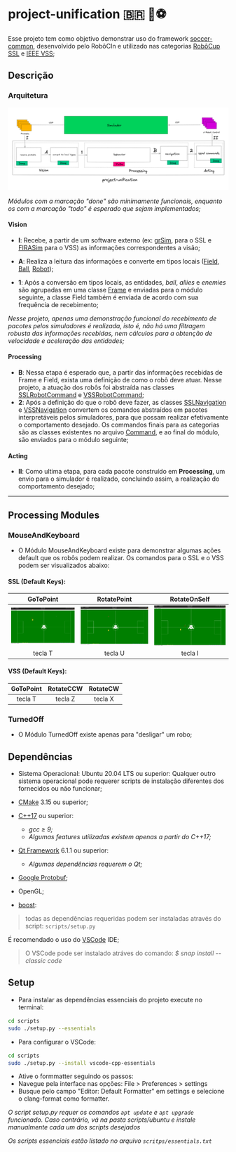 # project-unification 🇧🇷 🤖⚽

Esse projeto tem como objetivo demonstrar uso do framework [soccer-common](https://github.com/robocin/soccer-common), desenvolvido pelo RobôCIn e utilizado nas categorias [RobôCup SSL](https://ssl.robocup.org/) e [IEEE VSS](https://ieeevss.github.io/vss/);

## Descrição

### Arquitetura

![](docs/arquitetura.png)

*Módulos com a marcação "done" são minimamente funcionais, enquanto os com a marcação "todo" é esperado que sejam implementados;*

#### Vision

-   **I**: Recebe, a partir de um software externo (ex: [grSim](https://github.com/RoboCup-SSL/grSim), para o SSL e [FIRASim](https://github.com/VSSSLeague/FIRASim) para o VSS) as informações correspondentes a visão;

-   **A**: Realiza a leitura das informações e converte em tipos locais ([Field](https://github.com/robocin/soccer-common/blob/master/include/soccer-common/Field/Field.h), [Ball](https://github.com/robocin/soccer-common/blob/master/include/soccer-common/Entities/Ball/Ball.h), [Robot](https://github.com/robocin/soccer-common/blob/master/include/soccer-common/Entities/Robot/Robot.h));

-   **1**: Após a conversão em tipos locais, as entidades, _ball_, _allies_ e _enemies_ são agrupadas em uma classe [Frame](https://github.com/robocin/project-unification/blob/main/src/Packages/Frame/Frame.h) e enviadas para o módulo seguinte, a classe Field também é enviada de acordo com sua frequência de recebimento;

*Nesse projeto, apenas uma demonstração funcional do recebimento de pacotes pelos simuladores é realizada, isto é, não há uma filtragem robusta das informações recebidas, nem cálculos para a obtenção de velocidade e aceleração das entidades;*

#### Processing

-   **B**: Nessa etapa é esperado que, a partir das informações recebidas de Frame e Field, exista uma definição de como o robô deve atuar. Nesse projeto, a atuação dos robôs foi abstraída nas classes [SSLRobotCommand](https://github.com/robocin/project-unification/blob/main/src/Packages/SSLRobotCommand/SSLRobotCommand.h) e [VSSRobotCommand](https://github.com/robocin/project-unification/blob/main/src/Packages/VSSRobotCommand/VSSRobotCommand.h);
-   **2**: Após a definição do que o robô deve fazer, as classes [SSLNavigation](https://github.com/robocin/project-unification/blob/main/src/Modules/Processing/ProcessingUtils/SSLNavigation/SSLNavigation.h) e [VSSNavigation](https://github.com/robocin/project-unification/blob/main/src/Modules/Processing/ProcessingUtils/VSSNavigation/VSSNavigation.h) convertem os comandos abstraídos em pacotes interpretáveis pelos simuladores, para que possam realizar efetivamente o comportamento desejado. Os commandos finais para as categorias são as classes existentes no arquivo [Command](https://github.com/robocin/project-unification/blob/main/src/Packages/Command/Command.h), e ao final do módulo, são enviados para o módulo seguinte;

#### Acting

-   **II**: Como ultima etapa, para cada pacote construído em **Processing**, um envio para o simulador é realizado, concluindo assim, a realização do comportamento desejado;

---

## Processing Modules
### MouseAndKeyboard

- O Módulo MouseAndKeyboard existe para demonstrar algumas ações default que os robôs podem realizar. Os comandos para o SSL e o VSS podem ser visualizados abaixo:

#### SSL (Default Keys):
 |         GoToPoint         |          RotatePoint          |         RotateOnSelf         |
 | :-----------------------: | :---------------------------: | :--------------------------: |
 | ![](docs/go-to-point.gif) | ![](docs/rotate-in-point.gif) | ![](docs/rotate-on-self.gif) |
 |          tecla T          |            tecla U            |           tecla I            |

#### VSS (Default Keys):
 | GoToPoint | RotateCCW | RotateCW |
 | :-------: | :-------: | :------: |
 |  tecla T  |  tecla Z  | tecla X  |

### TurnedOff
- O Módulo TurnedOff existe apenas para "desligar" um robo;

## Dependências

- Sistema Operacional: Ubuntu 20.04 LTS ou superior:
Qualquer outro sistema operacional pode requerer scripts de instalação diferentes dos fornecidos ou não funcionar;

- [CMake](https://cmake.org/) 3.15 ou superior;
- [C++17](https://en.cppreference.com/w/cpp/17) ou superior:
    - _gcc ≥ 9;_
    - _Algumas features utilizadas existem apenas a partir do C++17;_
- [Qt Framework](https://www.qt.io/) 6.1.1 ou superior:
    - _Algumas dependências requerem o Qt;_
- [Google Protobuf](https://developers.google.com/protocol-buffers);
- OpenGL;
- [boost](https://www.boost.org/):

> todas as dependências requeridas podem ser instaladas através do script: `scripts/setup.py`

É recomendado o uso do [VSCode](https://code.visualstudio.com/) IDE;

> O VSCode pode ser instalado atráves do comando: _$ snap install --classic code_

## Setup

-   Para instalar as dependências essenciais do projeto execute no terminal:
``` bash
cd scripts
sudo ./setup.py --essentials
```

-   Para configurar o VSCode:
``` bash
cd scripts
sudo ./setup.py --install vscode-cpp-essentials
```
    
-   Ative o formmatter seguindo os passos:
-   Navegue pela interface nas opções: File > Preferences > settings
-   Busque pelo campo "Editor: Default Formatter" em settings e selecione o clang-format como formatter.

*O script setup.py requer os comandos ```apt update``` e ```apt upgrade``` funcionado. Caso contrário, vá na pasta scripts/ubuntu e instale manualmente cada um dos scripts desejados*

*Os scripts essenciais estão listado no arquivo ```scritps/essentials.txt```*
